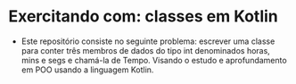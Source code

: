 # Exercitando com: classes em Kotlin

- Este repositório consiste no seguinte problema: escrever uma classe para conter três membros de dados do tipo int denominados horas, mins e segs e chamá-la de Tempo. Visando o estudo e aprofundamento em POO usando a linguagem Kotlin.
